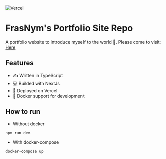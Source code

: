 ![Vercel](https://vercelbadge.vercel.app/api/frasnym/next-portfolio-v2)

# FrasNym's Portfolio Site Repo

A portfolio website to introduce myself to the world 👋. Please come to visit: [Here](http://frasnym.tech)

## Features
- ✍ Written in TypeScript
- 💻 Builded with NextJs
- 🚀 Deployed on Vercel
- 🐳 Docker support for development

## How to run

- Without docker
```bash
npm run dev
```

- With docker-compose
```bash
docker-compose up
```
